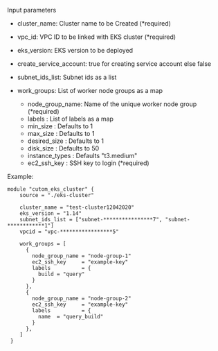 Input parameters
  
  * cluster_name: Cluster name to be Created (*required)
  * vpc_id: VPC ID to be linked with EKS cluster (*required)
  * eks_version: EKS version to be deployed 
  * create_service_account: true for creating service account else false
  * subnet_ids_list: Subnet ids as a list

  
  * work_groups: List of worker node groups as a map 
     * node_group_name: Name of the unique worker node group  (*required)
     * labels         : List of labels as a map
     * min_size       : Defaults to 1
     * max_size       : Defaults to 1
     * desired_size   : Defaults to 1
     * disk_size      : Defaults to 50
     * instance_types : Defaults "t3.medium"
     * ec2_ssh_key    : SSH key to login (*required)


Example: 

    module "cutom_eks_cluster" {
        source = "./eks-cluster"
    
        cluster_name = "test-cluster12042020"
        eks_version = "1.14"
        subnet_ids_list = ["subnet-****************7", "subnet-************1"]
        vpcid = "vpc-*****************5"
    
        work_groups = [
          {
            node_group_name = "node-group-1"
            ec2_ssh_key     = "example-key"
            labels          = {
              build = "query"
            }
          },
          {
            node_group_name = "node-group-2"
            ec2_ssh_key     = "example-key"
            labels          = {
              name  = "query_build"
            }
          },
        ]
     }

